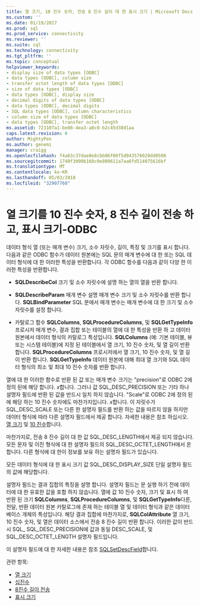 ```yaml
---
title: 열 크기, 10 진수 숫자, 전송 8 진수 길이 대 한 표시 크기 | Microsoft Docs
ms.custom: ''
ms.date: 01/19/2017
ms.prod: sql
ms.prod_service: connectivity
ms.reviewer: ''
ms.suite: sql
ms.technology: connectivity
ms.tgt_pltfrm: ''
ms.topic: conceptual
helpviewer_keywords:
- display size of data types [ODBC]
- data types [ODBC], column size
- transfer octet length of data types [ODBC]
- size of data types [ODBC]
- data types [ODBC], display size
- decimal digits of data types [ODBC]
- data types [ODBC], decimal digits
- SQL data types [ODBC], column characteristics
- column size of data types [ODBC]
- data types [ODBC], transfer octet length
ms.assetid: 723107a1-be08-4ea3-a8c0-b2c45d38d1aa
caps.latest.revision: 6
author: MightyPen
ms.author: genemi
manager: craigg
ms.openlocfilehash: f4a63c37dae0e8cbb06f00f5d043576028dd0508
ms.sourcegitcommit: 1740f3090b168c0e809611a7aa6fd514075616bf
ms.translationtype: MT
ms.contentlocale: ko-KR
ms.lasthandoff: 05/03/2018
ms.locfileid: "32907768"
---
```

# <a name="column-size-decimal-digits-transfer-octet-length-and-display-size---odbc"></a>열 크기를 10 진수 숫자, 8 진수 길이 전송 하 고, 표시 크기-ODBC
데이터 형식 열 (또는 매개 변수) 크기, 소수 자릿수, 길이, 특징 및 크기를 표시 합니다. 다음과 같은 ODBC 함수가 데이터 원본에는 SQL 문의 매개 변수에 대 한 또는 SQL 데이터 형식에 대 한 이러한 특성을 반환합니다. 각 ODBC 함수를 다음과 같이 다양 한 이러한 특성을 반환합니다.  
  
-   **SQLDescribeCol** 크기 및 소수 자릿수에 설명 하는 열의 열을 반환 합니다.  
  
-   **SQLDescribeParam** 매개 변수 설명 매개 변수 크기 및 소수 자릿수를 반환 합니다. **SQLBindParameter** SQL 문에서 매개 변수는 매개 변수에 대 한 크기 및 소수 자릿수를 설정 합니다.  
  
-   카탈로그 함수 **SQLColumns**, **SQLProcedureColumns**, 및 **SQLGetTypeInfo** 프로시저 매개 변수, 결과 집합 또는 테이블의 열에 대 한 특성을 반환 하 고 데이터 원본에서 데이터 형식의 카탈로그 특성입니다. **SQLColumns** (예: 기본 테이블, 뷰 또는 시스템 테이블)에 지정 된 테이블에서 열 크기, 10 진수 숫자, 및 열 길이 반환 합니다. **SQLProcedureColumns** 프로시저에서 열 크기, 10 진수 숫자, 및 열 길이 반환 합니다. **SQLGetTypeInfo** 데이터 원본에 대해 최대 열 크기와 SQL 데이터 형식의 최소 및 최대 10 진수 숫자를 반환 합니다.  
  
 열에 대 한 이러한 함수로 반환 된 값 또는 매개 변수 크기는 "precision"로 ODBC 2에 정의 된에 해당 합니다. *x*합니다. 그러나 값 SQL_DESC_PRECISION 또는 기타 하나 설명자 필드에 반환 된 값을 반드시 일치 하지 않습니다. "Scale"로 ODBC 2에 정의 된에 해당 하는 10 진수 숫자에도 마찬가지입니다. *x*합니다. 이 자릿수가 SQL_DESC_SCALE 또는 다른 한 설명자 필드를 반환 하는 값을 따르지 않을 하지만 데이터 형식에 따라 다른 설명자 필드에서 제공 합니다. 자세한 내용은 참조 하십시오. [열 크기](../../../odbc/reference/appendixes/column-size.md) 및 [10 진수](../../../odbc/reference/appendixes/decimal-digits.md)합니다.  
  
 마찬가지로, 전송 8 진수 길이 대 한 값 SQL_DESC_LENGTH에서 제공 되지 않습니다. 모든 문자 및 이진 형식에 대 한 설명자 필드의 SQL_DESC_OCTET_LENGTH에서 온 합니다. 다른 형식에 대 한이 정보를 보유 하는 설명자 필드가 있습니다.  
  
 모든 데이터 형식에 대 한 표시 크기 값 SQL_DESC_DISPLAY_SIZE 단일 설명자 필드의 값에 해당합니다.  
  
 설명자 필드는 결과 집합의 특징을 설명 합니다. 설명자 필드는 문 실행 하기 전에 데이터에 대 한 유효한 값을 포함 하지 않습니다. 열에 값 10 진수 숫자, 크기 및 표시 하 여 반환 된 크기 **SQLColumns**, **SQLProcedureColumns**, 및 **SQLGetTypeInfo**다른, 전달, 반환 데이터 원본 카탈로그에 존재 하는 테이블 열 및 데이터 형식과 같은 데이터베이스 개체의 특성입니다. 해당 결과 집합에 마찬가지로, **SQLColAttribute** 열 크기, 10 진수 숫자, 및 열은 데이터 소스에서 전송 8 진수 길이 반환 합니다. 이러한 값이 반드시 SQL_ SQL_DESC_PRECISION에 값과 동일 DESC_SCALE, 및 SQL_DESC_OCTET_LENGTH 설명자 필드입니다.  
  
 이 설명자 필드에 대 한 자세한 내용은 참조 [SQLSetDescField](../../../odbc/reference/syntax/sqlsetdescfield-function.md)합니다.  
  
 관련 항목:  
  
-   [열 크기](../../../odbc/reference/appendixes/column-size.md)  
-   [십진수](../../../odbc/reference/appendixes/decimal-digits.md)  
-   [8진수 길이 전송](../../../odbc/reference/appendixes/transfer-octet-length.md)  
-   [표시 크기](../../../odbc/reference/appendixes/display-size.md)
